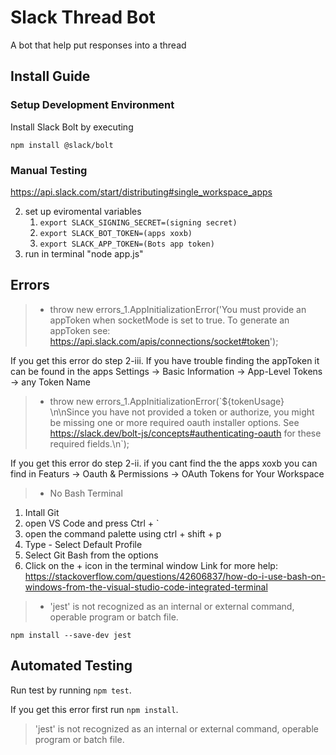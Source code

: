 # Slack Thread Bot
A bot that help put responses into a thread

## Install Guide

### Setup Development Environment
Install Slack Bolt by executing
```
npm install @slack/bolt
```
### Manual Testing
https://api.slack.com/start/distributing#single_workspace_apps

2. set up eviromental variables
   1. `export SLACK_SIGNING_SECRET=(signing secret)`
   2. `export SLACK_BOT_TOKEN=(apps xoxb)`
   3. `export SLACK_APP_TOKEN=(Bots app token)`
3. run in terminal "node app.js"

## **Errors**

> - throw new errors_1.AppInitializationError('You must provide an appToken when socketMode is set to true.
To generate an appToken see: https://api.slack.com/apis/connections/socket#token'); 

If you get this error do step 2-iii.
If you have trouble finding the appToken it can be found in the apps Settings -> Basic Information -> App-Level Tokens -> any Token Name

> - throw new errors_1.AppInitializationError(\`${tokenUsage} \n\nSince you have not provided a token or authorize, you might be missing one or more required oauth installer options.
See https://slack.dev/bolt-js/concepts#authenticating-oauth for these required fields.\n\`);

If you get this error do step 2-ii.
if you cant find the the apps xoxb you can find in Featurs -> Oauth & Permissions -> OAuth Tokens for Your Workspace

> - No Bash Terminal
   1. Intall Git
   2. open VS Code and press Ctrl + `
   3. open the command palette using ctrl + shift + p
   4. Type - Select Default Profile
   5. Select Git Bash from the options
   6. Click on the + icon in the terminal window
   Link for more help: https://stackoverflow.com/questions/42606837/how-do-i-use-bash-on-windows-from-the-visual-studio-code-integrated-terminal

> - 'jest' is not recognized as an internal or external command, operable program or batch file.
   ```
   npm install --save-dev jest
   ```
## **Automated Testing**

Run test by running `npm test`.

If you get this error first run `npm install`.

> 'jest' is not recognized as an internal or external command, operable program or batch file.
